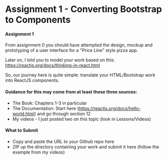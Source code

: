 # Assignment 1 - Converting Bootstrap to Components

#### Assignment 1

From assignment 0 you should have attempted the design, mockup and prototyping of a user interface for a "Price Line" style pizza app.

Later on, I told you to model your work based on this: https://reactjs.org/docs/thinking-in-react.html

So, our journey here is quite simple: translate your HTML/Bootstrap work into ReactJS components.

#### Guidance for this may come from at least these three sources:

- The Book: Chapters 1-3 in particular
- The Documentation: Start here (https://reactjs.org/docs/hello-world.html) and go through section 12
- My videos - I just posted two on this topic (look in Lessons/Videos)

#### What to Submit

- Copy and paste the URL to your Github repo here
- ZIP up the directory containing your work and submit it here (follow the example from my videos)
